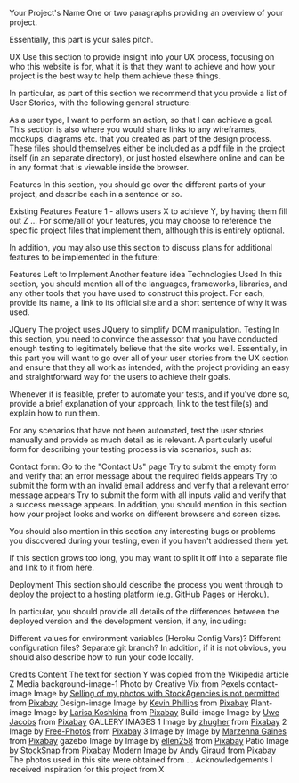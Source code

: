 Your Project's Name
One or two paragraphs providing an overview of your project.

Essentially, this part is your sales pitch.

UX
Use this section to provide insight into your UX process, focusing on who this website is for, what it is that they want to achieve and how your project is the best way to help them achieve these things.

In particular, as part of this section we recommend that you provide a list of User Stories, with the following general structure:

As a user type, I want to perform an action, so that I can achieve a goal.
This section is also where you would share links to any wireframes, mockups, diagrams etc. that you created as part of the design process. These files should themselves either be included as a pdf file in the project itself (in an separate directory), or just hosted elsewhere online and can be in any format that is viewable inside the browser.

Features
In this section, you should go over the different parts of your project, and describe each in a sentence or so.

Existing Features
Feature 1 - allows users X to achieve Y, by having them fill out Z
...
For some/all of your features, you may choose to reference the specific project files that implement them, although this is entirely optional.

In addition, you may also use this section to discuss plans for additional features to be implemented in the future:

Features Left to Implement
Another feature idea
Technologies Used
In this section, you should mention all of the languages, frameworks, libraries, and any other tools that you have used to construct this project. For each, provide its name, a link to its official site and a short sentence of why it was used.

JQuery
The project uses JQuery to simplify DOM manipulation.
Testing
In this section, you need to convince the assessor that you have conducted enough testing to legitimately believe that the site works well. Essentially, in this part you will want to go over all of your user stories from the UX section and ensure that they all work as intended, with the project providing an easy and straightforward way for the users to achieve their goals.

Whenever it is feasible, prefer to automate your tests, and if you've done so, provide a brief explanation of your approach, link to the test file(s) and explain how to run them.

For any scenarios that have not been automated, test the user stories manually and provide as much detail as is relevant. A particularly useful form for describing your testing process is via scenarios, such as:

Contact form:
Go to the "Contact Us" page
Try to submit the empty form and verify that an error message about the required fields appears
Try to submit the form with an invalid email address and verify that a relevant error message appears
Try to submit the form with all inputs valid and verify that a success message appears.
In addition, you should mention in this section how your project looks and works on different browsers and screen sizes.

You should also mention in this section any interesting bugs or problems you discovered during your testing, even if you haven't addressed them yet.

If this section grows too long, you may want to split it off into a separate file and link to it from here.

Deployment
This section should describe the process you went through to deploy the project to a hosting platform (e.g. GitHub Pages or Heroku).

In particular, you should provide all details of the differences between the deployed version and the development version, if any, including:

Different values for environment variables (Heroku Config Vars)?
Different configuration files?
Separate git branch?
In addition, if it is not obvious, you should also describe how to run your code locally.

Credits
Content
The text for section Y was copied from the Wikipedia article Z
Media
background-image-1 Photo by Creative Vix from Pexels
contact-image Image by <a href="https://pixabay.com/users/DreamyArt-512893/?utm_source=link-attribution&amp;utm_medium=referral&amp;utm_campaign=image&amp;utm_content=571940">Selling of my photos with StockAgencies is not permitted</a> from <a href="https://pixabay.com/?utm_source=link-attribution&amp;utm_medium=referral&amp;utm_campaign=image&amp;utm_content=571940">Pixabay</a>
Design-image Image by <a href="https://pixabay.com/users/27707-27707/?utm_source=link-attribution&amp;utm_medium=referral&amp;utm_campaign=image&amp;utm_content=969989">Kevin Phillips</a> from <a href="https://pixabay.com/?utm_source=link-attribution&amp;utm_medium=referral&amp;utm_campaign=image&amp;utm_content=969989">Pixabay</a>
Plant-image Image by <a href="https://pixabay.com/users/Larisa-K-1107275/?utm_source=link-attribution&amp;utm_medium=referral&amp;utm_campaign=image&amp;utm_content=19830">Larisa Koshkina</a> from <a href="https://pixabay.com/?utm_source=link-attribution&amp;utm_medium=referral&amp;utm_campaign=image&amp;utm_content=19830">Pixabay</a>
Build-image Image by <a href="https://pixabay.com/users/UweDigital-139992/?utm_source=link-attribution&amp;utm_medium=referral&amp;utm_campaign=image&amp;utm_content=260307">Uwe Jacobs</a> from <a href="https://pixabay.com/?utm_source=link-attribution&amp;utm_medium=referral&amp;utm_campaign=image&amp;utm_content=260307">Pixabay</a>
GALLERY IMAGES
1 Image by <a href="https://pixabay.com/users/zhugher-15594727/?utm_source=link-attribution&amp;utm_medium=referral&amp;utm_campaign=image&amp;utm_content=5085356">zhugher</a> from <a href="https://pixabay.com/?utm_source=link-attribution&amp;utm_medium=referral&amp;utm_campaign=image&amp;utm_content=5085356">Pixabay</a>
2 Image by <a href="https://pixabay.com/photos/?utm_source=link-attribution&amp;utm_medium=referral&amp;utm_campaign=image&amp;utm_content=691704">Free-Photos</a> from <a href="https://pixabay.com/?utm_source=link-attribution&amp;utm_medium=referral&amp;utm_campaign=image&amp;utm_content=691704">Pixabay</a>
3 Image by Image by <a href="https://pixabay.com/users/krakowgardendesign-8671385/?utm_source=link-attribution&amp;utm_medium=referral&amp;utm_campaign=image&amp;utm_content=3346929">Marzenna Gaines</a> from <a href="https://pixabay.com/?utm_source=link-attribution&amp;utm_medium=referral&amp;utm_campaign=image&amp;utm_content=3346929">Pixabay</a>
gazebo Image by Image by <a href="https://pixabay.com/users/ellen258-1470623/?utm_source=link-attribution&amp;utm_medium=referral&amp;utm_campaign=image&amp;utm_content=967632">ellen258</a> from <a href="https://pixabay.com/?utm_source=link-attribution&amp;utm_medium=referral&amp;utm_campaign=image&amp;utm_content=967632">Pixabay</a>
Patio Image by <a href="https://pixabay.com/users/StockSnap-894430/?utm_source=link-attribution&amp;utm_medium=referral&amp;utm_campaign=image&amp;utm_content=2628075">StockSnap</a> from <a href="https://pixabay.com/?utm_source=link-attribution&amp;utm_medium=referral&amp;utm_campaign=image&amp;utm_content=2628075">Pixabay</a>
Modern Image by <a href="https://pixabay.com/users/AndyG-144138/?utm_source=link-attribution&amp;utm_medium=referral&amp;utm_campaign=image&amp;utm_content=254716">Andy Giraud</a> from <a href="https://pixabay.com/?utm_source=link-attribution&amp;utm_medium=referral&amp;utm_campaign=image&amp;utm_content=254716">Pixabay</a>
The photos used in this site were obtained from ...
Acknowledgements
I received inspiration for this project from X